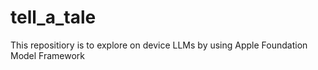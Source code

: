 # tell_a_tale
This repositiory is to explore on device LLMs by using Apple Foundation Model Framework
